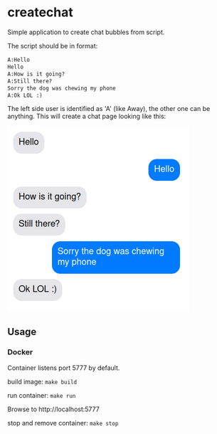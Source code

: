 # createchat

Simple application to create chat bubbles from script.

The script should be in format:

    A:Hello
    Hello
    A:How is it going?
    A:Still there?
    Sorry the dog was chewing my phone
    A:Ok LOL :)

The left side user is identified as 'A' (like Away), the other one can be anything.
This will create a chat page looking like this:

![Esimerkkikuva](doc/example.png)

## Usage

### Docker

Container listens port 5777 by default.

build image: `make build`

run container: `make run`

Browse to http://localhost:5777

stop and remove container: `make stop`
